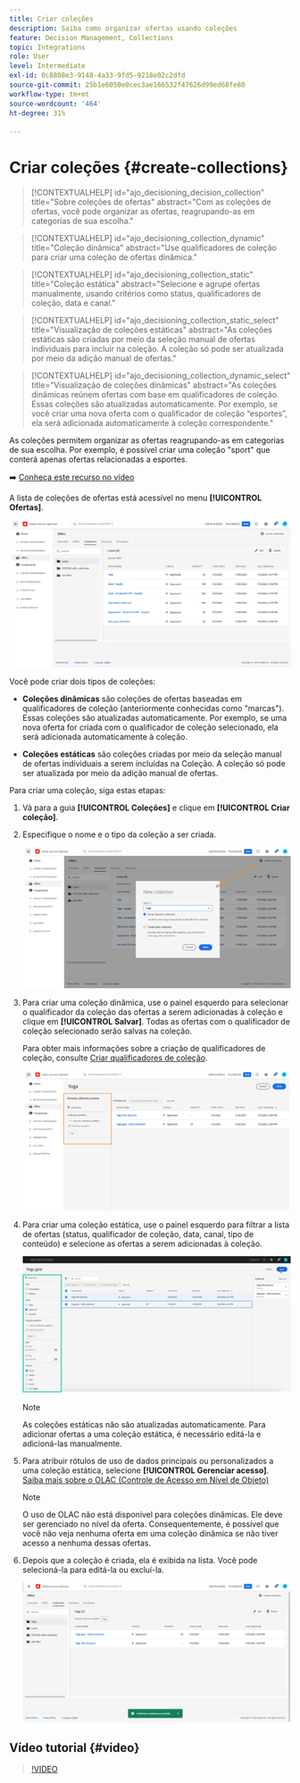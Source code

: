 ```yaml
---
title: Criar coleções
description: Saiba como organizar ofertas usando coleções
feature: Decision Management, Collections
topic: Integrations
role: User
level: Intermediate
exl-id: 0c8808e3-9148-4a33-9fd5-9218e02c2dfd
source-git-commit: 25b1e6050e0cec3ae166532f47626d99ed68fe80
workflow-type: tm+mt
source-wordcount: '464'
ht-degree: 31%

---
```


# Criar coleções {#create-collections}

>[!CONTEXTUALHELP]
>id="ajo_decisioning_decision_collection"
>title="Sobre coleções de ofertas"
>abstract="Com as coleções de ofertas, você pode organizar as ofertas, reagrupando-as em categorias de sua escolha."

>[!CONTEXTUALHELP]
>id="ajo_decisioning_collection_dynamic"
>title="Coleção dinâmica"
>abstract="Use qualificadores de coleção para criar uma coleção de ofertas dinâmica."

>[!CONTEXTUALHELP]
>id="ajo_decisioning_collection_static"
>title="Coleção estática"
>abstract="Selecione e agrupe ofertas manualmente, usando critérios como status, qualificadores de coleção, data e canal."

>[!CONTEXTUALHELP]
>id="ajo_decisioning_collection_static_select"
>title="Visualização de coleções estáticas"
>abstract="As coleções estáticas são criadas por meio da seleção manual de ofertas individuais para incluir na coleção. A coleção só pode ser atualizada por meio da adição manual de ofertas."

>[!CONTEXTUALHELP]
>id="ajo_decisioning_collection_dynamic_select"
>title="Visualização de coleções dinâmicas"
>abstract="As coleções dinâmicas reúnem ofertas com base em qualificadores de coleção. Essas coleções são atualizadas automaticamente. Por exemplo, se você criar uma nova oferta com o qualificador de coleção “esportes”, ela será adicionada automaticamente à coleção correspondente."

As coleções permitem organizar as ofertas reagrupando-as em categorias de sua escolha. Por exemplo, é possível criar uma coleção &quot;sport&quot; que conterá apenas ofertas relacionadas a esportes.

➡️ [Conheça este recurso no vídeo](#video)

A lista de coleções de ofertas está acessível no menu **[!UICONTROL Ofertas]**.

![](../assets/collections_list.png)

Você pode criar dois tipos de coleções:

* **Coleções dinâmicas** são coleções de ofertas baseadas em qualificadores de coleção (anteriormente conhecidas como &quot;marcas&quot;). Essas coleções são atualizadas automaticamente. Por exemplo, se uma nova oferta for criada com o qualificador de coleção selecionado, ela será adicionada automaticamente à coleção.

* **Coleções estáticas** são coleções criadas por meio da seleção manual de ofertas individuais a serem incluídas na Coleção. A coleção só pode ser atualizada por meio da adição manual de ofertas.

Para criar uma coleção, siga estas etapas:

1. Vá para a guia **[!UICONTROL Coleções]** e clique em **[!UICONTROL Criar coleção]**.

1. Especifique o nome e o tipo da coleção a ser criada.

   ![](../assets/collection_create.png)

1. Para criar uma coleção dinâmica, use o painel esquerdo para selecionar o qualificador da coleção das ofertas a serem adicionadas à coleção e clique em **[!UICONTROL Salvar]**. Todas as ofertas com o qualificador de coleção selecionado serão salvas na coleção.

   Para obter mais informações sobre a criação de qualificadores de coleção, consulte [Criar qualificadores de coleção](../offer-library/creating-tags.md).

   ![](../assets/dynamic_collection.png)

1. Para criar uma coleção estática, use o painel esquerdo para filtrar a lista de ofertas (status, qualificador de coleção, data, canal, tipo de conteúdo) e selecione as ofertas a serem adicionadas à coleção.

   ![](../assets/static_collection.png)

   >[!NOTE]
   >
   >As coleções estáticas não são atualizadas automaticamente. Para adicionar ofertas a uma coleção estática, é necessário editá-la e adicioná-las manualmente.

1. Para atribuir rótulos de uso de dados principais ou personalizados a uma coleção estática, selecione **[!UICONTROL Gerenciar acesso]**. [Saiba mais sobre o OLAC (Controle de Acesso em Nível de Objeto)](../../administration/object-based-access.md)

   >[!NOTE]
   >
   >O uso de OLAC não está disponível para coleções dinâmicas. Ele deve ser gerenciado no nível da oferta. Consequentemente, é possível que você não veja nenhuma oferta em uma coleção dinâmica se não tiver acesso a nenhuma dessas ofertas.

1. Depois que a coleção é criada, ela é exibida na lista. Você pode selecioná-la para editá-la ou excluí-la.

   ![](../assets/collection_created.png)

## Vídeo tutorial {#video}

>[!VIDEO](https://video.tv.adobe.com/v/3409146?quality=12&captions=por_br)


